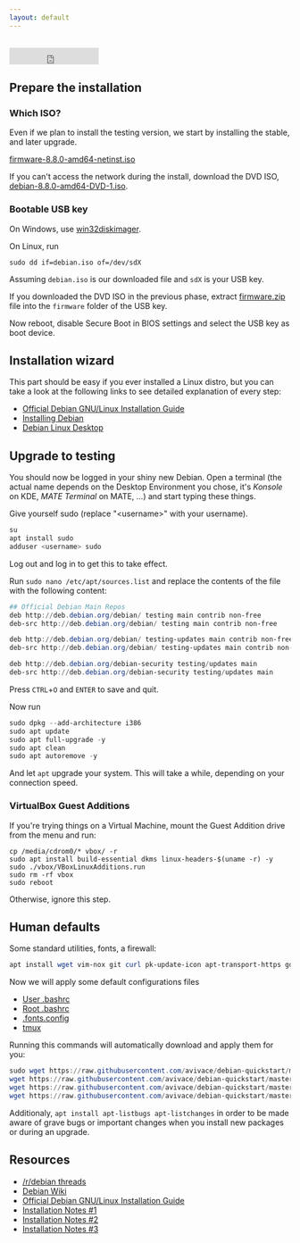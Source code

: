 ```yaml
---
layout: default
---
```

<br>
<iframe src="https://ghbtns.com/github-btn.html?user=avivace&repo=debian-quickstart&type=star&count=true&size=large" frameborder="0" scrolling="0" width="160px" height="30px"></iframe>

## Prepare the installation
### Which ISO?
Even if we plan to install the testing version, we start by installing the stable, and later upgrade.

[firmware-8.8.0-amd64-netinst.iso](http://cdimage.debian.org/cdimage/unofficial/non-free/cd-including-firmware/current/amd64/iso-cd/?C=S;O=D)

If you can't access the network during the install, download the DVD ISO, [debian-8.8.0-amd64-DVD-1.iso](https://cdimage.debian.org/cdimage/release/current/amd64/iso-dvd/).

### Bootable USB key
On Windows, use [win32diskimager](http://sf.net/projects/win32diskimager/).

On Linux, run  
```
sudo dd if=debian.iso of=/dev/sdX
```
Assuming `debian.iso` is our downloaded file and `sdX` is your USB key.

If you downloaded the DVD ISO in the previous phase, extract [firmware.zip](https://cdimage.debian.org/cdimage/unofficial/non-free/firmware/stable/current/) file into the `firmware` folder of the USB key.

Now reboot, disable Secure Boot in BIOS settings and select the USB key as boot device.

## Installation wizard

This part should be easy if you ever installed a Linux distro, but you can take a look at the following links to see detailed explanation of every step:
- [Official Debian GNU/Linux Installation Guide](https://www.debian.org/releases/stable/amd64/ch06s03.html.en#di-setup)
- [Installing Debian](https://github.com/konklone/debian/blob/master/installing.md#installing-debian)
- [Debian Linux Desktop](https://wiki.comprofix.com/index.php?title=Debian_Linux_Desktop#Installation)

## Upgrade to testing
You should now be logged in your shiny new Debian. Open a terminal (the actual name depends on the Desktop Environment you chose, it's *Konsole* on KDE, *MATE Terminal* on MATE, ...) and start typing these things.

Give yourself sudo (replace "\<username>" with your username).
```powershell
su
apt install sudo
adduser <username> sudo
```

Log out and log in to get this to take effect.

Run `sudo nano /etc/apt/sources.list` and replace the contents of the file with the following content:

```powershell
## Official Debian Main Repos
deb http://deb.debian.org/debian/ testing main contrib non-free
deb-src http://deb.debian.org/debian/ testing main contrib non-free

deb http://deb.debian.org/debian/ testing-updates main contrib non-free
deb-src http://deb.debian.org/debian/ testing-updates main contrib non-free

deb http://deb.debian.org/debian-security testing/updates main
deb-src http://deb.debian.org/debian-security testing/updates main
```

Press `CTRL`+`O` and `ENTER` to save and quit.

Now run
```powershell
sudo dpkg --add-architecture i386
sudo apt update
sudo apt full-upgrade -y
sudo apt clean
sudo apt autoremove -y
```
And let `apt` upgrade your system. This will take a while, depending on your connection speed.

### VirtualBox Guest Additions
If you're trying things on a Virtual Machine, mount the Guest Addition drive from the menu and run:
```
cp /media/cdrom0/* vbox/ -r
sudo apt install build-essential dkms linux-headers-$(uname -r) -y
sudo ./vbox/VBoxLinuxAdditions.run
sudo rm -rf vbox
sudo reboot
```
Otherwise, ignore this step.

## Human defaults

Some standard utilities, fonts, a firewall:
```powershell
apt install wget vim-nox git curl pk-update-icon apt-transport-https gdebi build-essential linux-headers-$(uname -r) fonts-freefont-otf otf-freefont fonts-hack-otf ttf-mscorefonts-installer ttf-bitstream-vera ttf-dejavu ttf-liberation fonts-octicons ufw gufw ifconfig tlp neofetch tmux
```

Now we will apply some default configurations files
- [User .bashrc](https://raw.githubusercontent.com/avivace/debian-quickstart/master/defaults/.bashrc)
- [Root .bashrc](https://raw.githubusercontent.com/avivace/debian-quickstart/master/defaults/.rootbashrc)
- [.fonts.config](https://raw.githubusercontent.com/avivace/debian-quickstart/master/defaults/.fonts.conf)
- [tmux](https://raw.githubusercontent.com/avivace/debian-quickstart/master/defaults/.tmux.conf)

Running this commands will automatically download and apply them for you:
```powershell
sudo wget https://raw.githubusercontent.com/avivace/debian-quickstart/master/defaults/.rootbashrc -O ~/root/.bashrc
wget https://raw.githubusercontent.com/avivace/debian-quickstart/master/defaults/.bashrc -O ~/.bashrc
wget https://raw.githubusercontent.com/avivace/debian-quickstart/master/defaults/.fonts.conf -O ~/.fonts.conf
wget https://raw.githubusercontent.com/avivace/debian-quickstart/master/defaults/.tmux.conf -O ~/.fonts.conf
```

Additionaly, `apt install apt-listbugs apt-listchanges` in order to be made aware of grave bugs or important changes when you install new packages or during an upgrade.

## Resources
- [/r/debian threads]()
- [Debian Wiki]()
- [Official Debian GNU/Linux Installation Guide](https://www.debian.org/releases/stable/amd64/ch06s03.html.en#di-setup)
- [Installation Notes #1](https://github.com/konklone/debian/blob/master/installing.md#installing-debian)
- [Installation Notes #2]()
- [Installation Notes #3]()